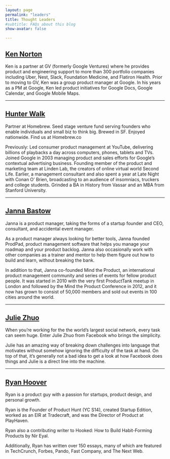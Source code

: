 ```yaml
---
layout: page
permalink: "leaders"
title: Thought Leaders
#subtitle: FAQs about this blog
show-avatar: false

---
```




## <a href="https://www.kennorton.com/"> Ken Norton</a>

Ken is a partner at GV (formerly Google Ventures) where he provides product and engineering support to more than 300 portfolio companies including Uber, Nest, Slack, Foundation Medicine, and Flatiron Health. Prior to moving to GV, Ken was a group product manager at Google. In his years as a PM at Google, Ken led product initiatives for Google Docs, Google Calendar, and Google Mobile Maps.

---

## <a href="https://hunterwalk.com/"> Hunter Walk</a>

Partner at Homebrew. Seed stage venture fund serving founders who enable individuals and small biz to think big. Brewed in SF. Enjoyed nationwide. Find us at Homebrew.co

Previously: Led consumer product management at YouTube, delivering billions of playbacks a day across computers, phones, tablets and TVs. Joined Google in 2003 managing product and sales efforts for Google’s contextual advertising business. Founding member of the product and marketing team at Linden Lab, the creators of online virtual world Second Life. Earlier, a management consultant and also spent a year at Late Night with Conan O’ Brien, broadcasting to an audience of insomniacs, truckers and college students. Grinded a BA in History from Vassar and an MBA from Stanford University.

---

## <a href="https://www.linkedin.com/in/jannabastow/"> Janna Bastow</a>

Janna is a product manager, taking the forms of a startup founder and CEO, consultant, and accidental event manager.

As a product manager always looking for better tools, Janna founded ProdPad, product management software that helps you manage your roadmap and your product backlog. Janna also occasionally work with other companies as a trainer and mentor to help them figure out how to build and learn, without breaking the bank.

In addition to that, Janna co-founded Mind the Product, an international product management community and series of events for fellow product people. It was started in 2010 with the very first ProductTank meetup in London and followed by the Mind the Product Conference in 2012, and it now has grown to consist of 50,000 members and sold out events in 100 cities around the world.

---

## <a href="http://www.juliezhuo.com/"> Julie Zhuo</a>

When you’re working for the the world’s largest social network, every task can seem huge. Enter Julie Zhuo from Facebook who brings the simplicity.

Julie has an amazing way of breaking down challenges into language that motivates without somehow ignoring the difficulty of the task at hand. On top of that, it’s generally not a bad idea to get a look at how Facebook does things and Julie is a direct line into the machine.

---

## <a href="http://ryanhoover.me/"> Ryan Hoover</a>

Ryan is a product guy with a passion for startups, product design, and personal growth.

Ryan is the Founder of Product Hunt (YC S14), created Startup Edition, worked as an EIR at Tradecraft, and was the Director of Product at PlayHaven.

Ryan also a contributing writer to Hooked: How to Build Habit-Forming Products by Nir Eyal.

Additionally, Ryan has written over 150 essays, many of which are featured in TechCrunch, Forbes, Pando, Fast Company, and The Next Web.
